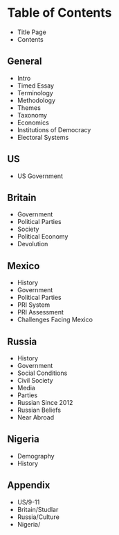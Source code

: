 # Table of Contents
-   Title Page
-   Contents

## General
-   Intro
-   Timed Essay
-   Terminology
-   Methodology
-   Themes
-   Taxonomy
-   Economics
-   Institutions of Democracy
-   Electoral Systems

## US
-   US Government

## Britain
-   Government
-   Political Parties
-   Society
-   Political Economy
-   Devolution

## Mexico
-   History
-   Government
-   Political Parties
-   PRI System
-   PRI Assessment
-   Challenges Facing Mexico

## Russia
-   History
-   Government
-   Social Conditions
-   Civil Society
-   Media
-   Parties
-   Russian Since 2012
-   Russian Beliefs
-   Near Abroad

## Nigeria
-   Demography
-   History

## Appendix
-   US/9-11
-   Britain/Studlar
-   Russia/Culture
-   Nigeria/
